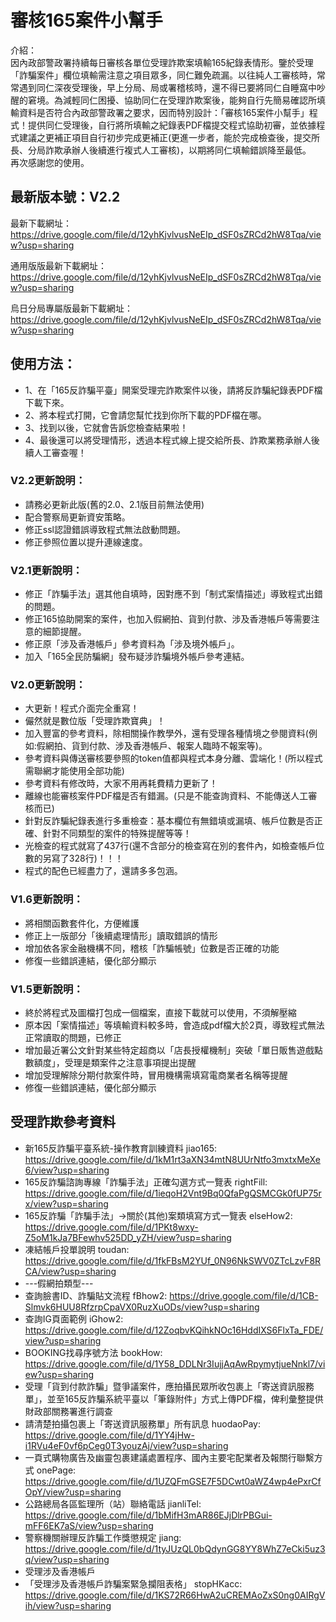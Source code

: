 # 審核165案件小幫手


介紹：<br>
因內政部警政署持續每日審核各單位受理詐欺案填輸165紀錄表情形。鑒於受理「詐騙案件」欄位填輸需注意之項目眾多，同仁難免疏漏。以往純人工審核時，常常遇到同仁深夜受理後，早上分局、局或署稽核時，還不得已要將同仁自睡窩中吵醒的窘境。為減輕同仁困擾、協助同仁在受理詐欺案後，能夠自行先簡易確認所填輸資料是否符合內政部警政署之要求，因而特別設計：「審核165案件小幫手」程式！提供同仁受理後，自行將所填輸之紀錄表PDF檔提交程式協助初審，並依據程式建議之更補正項目自行初步完成更補正(更進一步者，能於完成檢查後，提交所長、分局詐欺承辦人後續進行複式人工審核)，以期將同仁填輸錯誤降至最低。<br>
再次感謝您的使用。<br>

## 最新版本號：V2.2<br>

最新下載網址：https://drive.google.com/file/d/12yhKjvlvusNeEIp_dSF0sZRCd2hW8Tqa/view?usp=sharing<br>

通用版版最新下載網址：https://drive.google.com/file/d/12yhKjvlvusNeEIp_dSF0sZRCd2hW8Tqa/view?usp=sharing<br>

烏日分局專屬版最新下載網址：https://drive.google.com/file/d/12yhKjvlvusNeEIp_dSF0sZRCd2hW8Tqa/view?usp=sharing<br>

## 使用方法：<br>

* 1、在「165反詐騙平臺」開案受理完詐欺案件以後，請將反詐騙紀錄表PDF檔下載下來。<br>
* 2、將本程式打開，它會請您幫忙找到你所下載的PDF檔在哪。<br>
* 3、找到以後，它就會告訴您檢查結果啦！<br>
* 4、最後還可以將受理情形，透過本程式線上提交給所長、詐欺業務承辦人後續人工審查喔！<br>

### V2.2更新說明：
* 請務必更新此版(舊的2.0、2.1版目前無法使用)
* 配合警察局更新資安策略。
* 修正ssl認證錯誤導致程式無法啟動問題。
* 修正參照位置以提升連線速度。

### V2.1更新說明：
* 修正「詐騙手法」選其他自填時，因對應不到「制式案情描述」導致程式出錯的問題。
* 修正165協助開案的案件，也加入假網拍、貨到付款、涉及香港帳戶等需要注意的細節提醒。
* 修正原「涉及香港帳戶」參考資料為「涉及境外帳戶」。
* 加入「165全民防騙網」發布疑涉詐騙境外帳戶參考連結。

### V2.0更新說明：
* 大更新！程式介面完全重寫！
* 儼然就是數位版「受理詐欺寶典」！
* 加入豐富的參考資料，除相關操作教學外，還有受理各種情境之參閱資料(例如:假網拍、貨到付款、涉及香港帳戶、報案人臨時不報案等)。
* 參考資料與傳送審核要參照的token值都與程式本身分離、雲端化！(所以程式需聯網才能使用全部功能)
* 參考資料有修改時，大家不用再耗費精力更新了！
* 離線也能審核案件PDF檔是否有錯漏。(只是不能查詢資料、不能傳送人工審核而已)
* 針對反詐騙紀錄表進行多重檢查：基本欄位有無錯填或漏填、帳戶位數是否正確、針對不同類型的案件的特殊提醒等等！
* 光檢查的程式就寫了437行(還不含部分的檢查寫在別的套件內，如檢查帳戶位數的另寫了328行)！！！
* 程式的配色已經盡力了，還請多多包涵。

### V1.6更新說明：
* 將相關函數套件化，方便維護
* 修正上一版部分「後續處理情形」讀取錯誤的情形
* 增加依各家金融機構不同，稽核「詐騙帳號」位數是否正確的功能
* 修復一些錯誤連結，優化部分顯示

### V1.5更新說明：
* 終於將程式及圖檔打包成一個檔案，直接下載就可以使用，不須解壓縮
* 原本因「案情描述」等填輸資料較多時，會造成pdf檔大於2頁，導致程式無法正常讀取的問題，已修正
* 增加最近署公文針對某些特定超商以「店長授權機制」突破「單日販售遊戲點數額度」，受理是類案件之注意事項提出提醒
* 增加受理解除分期付款案件時，冒用機構需填寫電商業者名稱等提醒
* 修復一些錯誤連結，優化部分顯示

## 受理詐欺參考資料
* 新165反詐騙平臺系統-操作教育訓練資料 jiao165: https://drive.google.com/file/d/1kM1rt3aXN34mtN8UUrNtfo3mxtxMeXe6/view?usp=sharing
* 165反詐騙諮詢專線「詐騙手法」正確勾選方式一覽表 rightFill: https://drive.google.com/file/d/1ieqoH2Vnt9Bq0QfaPgQSMCGk0fUP75rx/view?usp=sharing
* 165反詐騙「詐騙手法」→關於(其他)案類填寫方式一覽表 elseHow2: https://drive.google.com/file/d/1PKt8wxy-Z5oM1kJa7BFewhv525DD_yZH/view?usp=sharing
* 凍結帳戶投單說明 toudan: https://drive.google.com/file/d/1fkFBsM2YUf_0N96NkSWV0ZTcLzvF8RCA/view?usp=sharing
* ---假網拍類型---
* 查詢臉書ID、詐騙貼文流程 fBhow2: https://drive.google.com/file/d/1CB-Slmvk6HUU8RfzrpCpaVX0RuzXuODs/view?usp=sharing
* 查詢IG頁面範例 iGhow2: https://drive.google.com/file/d/12ZoqbvKQihkNOc16HddIXS6FlxTa_FDE/view?usp=sharing
* BOOKING找尋序號方法 bookHow: https://drive.google.com/file/d/1Y58_DDLNr3IujjAqAwRpymytjueNnkl7/view?usp=sharing
* 受理「貨到付款詐騙」暨爭議案件，應拍攝民眾所收包裹上「寄送資訊服務單」，並至165反詐騙系統平臺以「筆錄附件」方式上傳PDF檔，俾利彙整提供財政部關務署進行調查 
* 請清楚拍攝包裹上「寄送資訊服務單」所有訊息 huodaoPay: https://drive.google.com/file/d/1YY4jHw-i1RVu4eF0vf6pCeg0T3youzAj/view?usp=sharing
* 一頁式購物廣告及幽靈包裹建議處置程序、國內主要宅配業者及報關行聯繫方式 onePage: https://drive.google.com/file/d/1UZQFmGSE7F5DCwt0aWZ4wp4ePxrCfOpY/view?usp=sharing
* 公路總局各區監理所（站）聯絡電話 jianliTel: https://drive.google.com/file/d/1bMifH3mAR86EJjDlrPBGui-mFF6EK7aS/view?usp=sharing
* 警察機關辦理反詐騙工作獎懲規定 jiang: https://drive.google.com/file/d/1tyJUzQL0bQdynGG8YY8WhZ7eCki5uz3q/view?usp=sharing
* 受理涉及香港帳戶
* 「受理涉及香港帳戶詐騙案緊急攔阻表格」 stopHKacc: https://drive.google.com/file/d/1KS72R66HwA2uCREMAoZxS0ng0AIRgVih/view?usp=sharing
